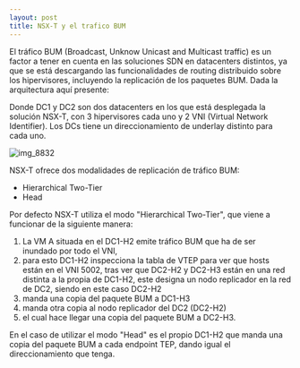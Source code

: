 ```yaml
---
layout: post
title: NSX-T y el trafico BUM
---
```



El tráfico BUM (Broadcast, Unknow Unicast and Multicast traffic) es un factor a tener en cuenta en las soluciones SDN en datacenters distintos, ya que se está descargando las funcionalidades de routing distribuido sobre los hipervisores, incluyendo la replicación de los paquetes BUM. Dada la arquitectura aquí presente:

Donde DC1 y DC2 son dos datacenters en los que está desplegada la solución NSX-T, con 3 hipervisores cada uno y 2 VNI (Virtual Network Identifier). Los DCs tiene un direccionamiento de underlay distinto para cada uno.

![img_8832](https://user-images.githubusercontent.com/10423165/31818384-2cd686f8-b598-11e7-9bec-e83eb6439761.JPG)

NSX-T ofrece dos modalidades de replicación de tráfico BUM:
* Hierarchical Two-Tier
* Head

Por defecto NSX-T utiliza el modo "Hierarchical Two-Tier", que viene a funcionar de la siguiente manera:

1. La VM A situada en el DC1-H2 emite tráfico BUM que ha de ser inundado por todo el VNI, 
2. para esto DC1-H2 inspecciona la tabla de VTEP para ver que hosts están en el VNI 5002, tras ver que DC2-H2 y DC2-H3 están en una red distinta a la propia de DC1-H2, este designa un nodo replicador en la red de DC2, siendo en este caso DC2-H2
3. manda una copia del paquete BUM a DC1-H3
4. manda otra copia al nodo replicador del DC2 (DC2-H2)
5. el cual hace llegar una copia del paquete BUM a DC2-H3. 

En el caso de utilizar el modo "Head" es el propio DC1-H2 que manda una copia del paquete BUM a cada endpoint TEP, dando igual el direccionamiento que tenga.